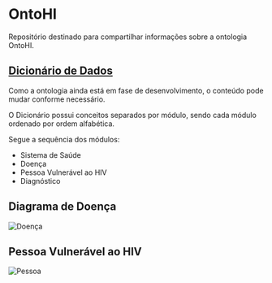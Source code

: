 # OntoHI
Repositório destinado para compartilhar informações sobre a ontologia OntoHI.
## [Dicionário de Dados](https://github.com/daniellic9/OntoHI/blob/master/Dicion%C3%A1rio%20de%20Dados.md)
Como a ontologia ainda está em fase de desenvolvimento, o conteúdo pode mudar conforme necessário.

O Dicionário possui conceitos separados por módulo, sendo cada módulo ordenado por ordem alfabética.


Segue a sequência dos módulos:
- Sistema de Saúde
- Doença
- Pessoa Vulnerável ao HIV
- Diagnóstico

## Diagrama de Doença
![Doença](https://github.com/daniellic9/OntoHI/blob/master/Imagens%20OntoHI/Doen%C3%A7a.JPG)

## Pessoa Vulnerável ao HIV
![Pessoa](https://github.com/daniellic9/OntoHI/blob/master/Imagens%20OntoHI/Doen%C3%A7a.JPG)
